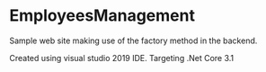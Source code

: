 # EmployeesManagement
Sample web site making use of the factory method in the backend. 

Created using visual studio 2019 IDE. Targeting .Net Core 3.1
